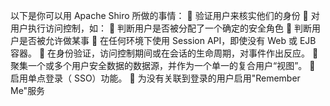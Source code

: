 以下是你可以用 Apache Shiro 所做的事情：
 验证用户来核实他们的身份
 对用户执行访问控制，如：
 判断用户是否被分配了一个确定的安全角色
 判断用户是否被允许做某事
 在任何环境下使用 Session API，即使没有 Web 或 EJB 容器。
 在身份验证，访问控制期间或在会话的生命周期，对事件作出反应。
 聚集一个或多个用户安全数据的数据源，并作为一个单一的复合用户“视图”。
 启用单点登录（ SSO）功能。
 为没有关联到登录的用户启用"Remember Me"服务